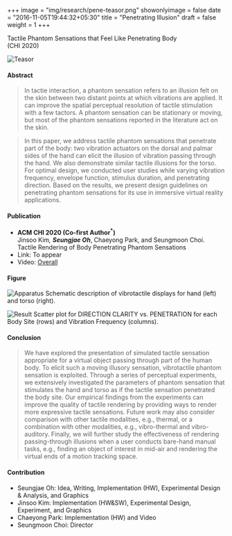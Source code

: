 +++
image = "img/research/pene-teasor.png"
showonlyimage = false
date = "2016-11-05T19:44:32+05:30"
title = "Penetrating Illusion"
draft = false
weight = 1
+++

Tactile Phantom Sensations that Feel Like Penetrating Body<br>(CHI 2020)
<!--more-->

![Teasor][1]

#### Abstract
>In tactie interaction, a phantom sensation refers to an illusion felt on the skin between two distant points at which vibrations are applied. It can improve the spatial perceptual resolution of tactile stimulation with a few tactors. A phantom sensation can be stationary or moving, but most of the phantom sensations reported in the literature act on the skin. 

>In this paper, we address tactile phantom sensations that penetrate part of the body: two vibration actuators on the dorsal and palmar sides of the hand can elicit the illusion of vibration passing through the hand. We also demonstrate similar tactile illusions for the torso. For optimal design, we conducted user studies while varying vibration frequency, envelope function, stimulus duration, and penetrating direction. Based on the results, we present design guidelines on penetrating phantom sensations for its use in immersive virtual reality applications.

<!-- {{< youtube id="zgzgOyxWXD8" autoplay="true">}} -->

#### Publication
* **ACM CHI 2020 (Co-first Author<sup>*</sup>)**<br>Jinsoo Kim<sup>*</sup>, **Seungjae Oh**<sup>*</sup>, Chaeyong Park, and Seungmoon Choi.<br>Tactile Rendering of Body Penetrating Phantom Sensations 
* Link: To appear
* Video: [Overall](https://www.dropbox.com/s/rmd73wrbs0gx88q/CHI2020_Submission_Video.mp4?dl=0) 

#### Figure
![Apparatus][2]
Schematic description of vibrotactile displays for hand (left) and torso (right).

![Result][3]
Scatter plot for DIRECTION CLARITY vs. PENETRATION for each Body Site (rows) and Vibration Frequency (columns).

#### Conclusion
>	We have explored the presentation of simulated tactile sensation appropriate for a virtual object passing through part of the human body. To elicit such a moving illusory sensation, vibrotactile phantom sensation is exploited. Through a series of perceptual experiments, we extensively investigated the parameters of phantom sensation that stimulates the hand and torso as if the tactile sensation penetrated the body site. Our empirical findings from the experiments can improve the quality of tactile rendering by providing ways to render more expressive tactile sensations. Future work may also consider comparison with other tactile modalities, e.g., thermal, or a combination with other modalities, e.g., vibro-thermal and vibro-auditory. Finally, we will further study the effectiveness of rendering passing-through illusions when a user conducts bare-hand manual tasks, e.g., finding an object of interest in mid-air and rendering the virtual ends of a motion tracking space.

#### Contribution
* Seungjae Oh: Idea, Writing, Implementation (HW), Experimental Design & Analysis, and Graphics
* Jinsoo Kim: Implementation (HW&SW), Experimental Design, Experiment, and Graphics
* Chaeyong Park: Implementation (HW) and Video
* Seungmoon Choi: Director
 
[1]: /img/research/pene-teasor.png
[2]: /img/research/pene-apparatus.png
[3]: /img/research/pene-result.png

